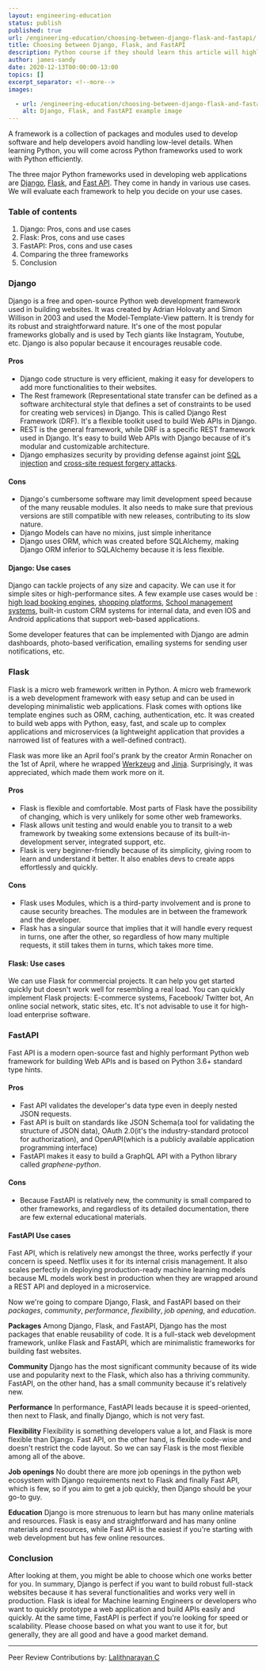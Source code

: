 ```yaml
---
layout: engineering-education
status: publish
published: true
url: /engineering-education/choosing-between-django-flask-and-fastapi/
title: Choosing between Django, Flask, and FastAPI
description: Python course if they should learn this article will highlight some features that will enable a beginner to make an informed decision between Django, Flask, or Fast API.
author: james-sandy
date: 2020-12-13T00:00:00-13:00
topics: []
excerpt_separator: <!--more-->
images:

  - url: /engineering-education/choosing-between-django-flask-and-fastapi/hero.jpg
    alt: Django, Flask, and FastAPI example image
---
```

A framework is a collection of packages and modules used to develop software and help developers avoid handling low-level details. When learning Python, you will come across Python frameworks used to work with Python efficiently. 
<!--more-->
The three major Python frameworks used in developing web applications are [Django](https://www.djangoproject.com/), [Flask](https://en.wikipedia.org/wiki/Flask_(web_framework)), and [Fast API](https://fastapi.tiangolo.com/). They come in handy in various use cases. We will evaluate each framework to help you decide on your use cases.

### Table of contents
1. Django: Pros, cons and use cases
2. Flask: Pros, cons and use cases
3. FastAPI: Pros, cons and use cases
4. Comparing the three frameworks
5. Conclusion

### Django
Django is a free and open-source Python web development framework used in building websites. It was created by Adrian Holovaty and Simon Willison in 2003 and used the Model-Template-View pattern. It is trendy for its robust and straightforward nature. It's one of the most popular frameworks globally and is used by Tech giants like Instagram, Youtube, etc. Django is also popular because it encourages reusable code.

#### Pros
- Django code structure is very efficient, making it easy for developers to add more functionalities to their websites.
- The Rest framework (Representational state transfer can be defined as a software architectural style that defines a set of constraints to be used for creating web services) in Django. This is called Django Rest Framework (DRF). It's a flexible toolkit used to build Web APIs in Django. 
- REST is the general framework, while DRF is a specific REST framework used in Django. It's easy to build Web APIs with Django because of it's modular and customizable architecture.
- Django emphasizes security by providing defense against joint [SQL injection](https://en.wikipedia.org/wiki/SQL_injection) and [cross-site request forgery attacks](https://en.wikipedia.org/wiki/Cross-site_request_forgery).

#### Cons
- Django's cumbersome software may limit development speed because of the many reusable modules. It also needs to make sure that previous versions are still compatible with new releases, contributing to its slow nature. 
- Django Models can have no mixins, just simple inheritance 
- Django uses ORM, which was created before SQLAlchemy, making Django ORM inferior to SQLAlchemy because it is less flexible.

#### Django: Use cases
Django can tackle projects of any size and capacity. We can use it for simple sites or high-performance sites. A few example use cases would be : [high load booking engines](https://github.com/amadeus4dev/amadeus-flight-booking-django), [shopping platforms](https://github.com/benedictchen/django-shopping-cart), [School management systems](https://github.com/adigunsherif/Django-School-Management-System), built-in custom CRM systems for internal data, and even IOS and Android applications that support web-based applications. 

Some developer features that can be implemented with Django are admin dashboards, photo-based verification, emailing systems for sending user notifications, etc.

### Flask
Flask is a micro web framework written in Python. A micro web framework is a web development framework with easy setup and can be used in developing minimalistic web applications. Flask comes with options like template engines such as ORM, caching, authentication, etc. It was created to build web apps with Python, easy, fast, and scale up to complex applications and microservices (a lightweight application that provides a narrowed list of features with a well-defined contract).  

Flask was more like an April fool's prank by the creator Armin Ronacher on the 1st of April, where he wrapped [Werkzeug](https://werkzeug.palletsprojects.com/en/1.0.x/) and [Jinja](https://jinja.palletsprojects.com/en/2.11.x/). Surprisingly, it was appreciated, which made them work more on it.

#### Pros
- Flask is flexible and comfortable. Most parts of Flask have the possibility of changing, which is very unlikely for some other web frameworks.
- Flask allows unit testing and would enable you to transit to a web framework by tweaking some extensions because of its built-in-development server, integrated support, etc.
- Flask is very beginner-friendly because of its simplicity, giving room to learn and understand it better. It also enables devs to create apps effortlessly and quickly. 

#### Cons
- Flask uses Modules, which is a third-party involvement and is prone to cause security breaches. The modules are in between the framework and the developer.
- Flask has a singular source that implies that it will handle every request in turns, one after the other, so regardless of how many multiple requests, it still takes them in turns, which takes more time.

#### Flask: Use cases
We can use Flask for commercial projects. It can help you get started quickly but doesn't work well for resembling a real load. You can quickly implement Flask projects: E-commerce systems, Facebook/ Twitter bot, An online social network, static sites, etc. It's not advisable to use it for high-load enterprise software.

### FastAPI  
Fast API is a modern open-source fast and highly performant Python web framework for building Web APIs and is based on Python 3.6+ standard type hints. 

#### Pros
- Fast API validates the developer's data type even in deeply nested JSON requests.
- Fast API is built on standards like JSON Schema(a tool for validating the structure of JSON data), OAuth 2.0(it's the industry-standard protocol for authorization), and OpenAPI(which is a publicly available application programming interface)
- FastAPI makes it easy to build a GraphQL API with a Python library called *graphene-python*.

#### Cons
- Because FastAPI is relatively new, the community is small compared to other frameworks, and regardless of its detailed documentation, there are few external educational materials.

#### FastAPI Use cases
Fast API, which is relatively new amongst the three, works perfectly if your concern is speed. Netflix uses it for its internal crisis management. It also scales perfectly in deploying production-ready machine learning models because ML models work best in production when they are wrapped around a REST API and deployed in a microservice.

Now we're going to compare Django, Flask, and FastAPI based on their *packages*, *community*, *performance*, *flexibility*, *job opening*, and *education*.

**Packages**
Among Django, Flask, and FastAPI, Django has the most packages that enable reusability of code. It is a full-stack web development framework, unlike Flask and FastAPI, which are minimalistic frameworks for building fast websites.

**Community**
Django has the most significant community because of its wide use and popularity next to the Flask, which also has a thriving community. FastAPI, on the other hand, has a small community because it's relatively new.

**Performance**
In performance, FastAPI leads because it is speed-oriented, then next to Flask, and finally Django, which is not very fast.

**Flexibility**
Flexibility is something developers value a lot, and Flask is more flexible than Django. Fast API, on the other hand, is flexible code-wise and doesn't restrict the code layout. So we can say Flask is the most flexible among all of the above.

**Job openings**
No doubt there are more job openings in the python web ecosystem with Django requirements next to Flask and finally Fast API, which is few, so if you aim to get a job quickly, then Django should be your go-to guy.

**Education**
Django is more strenuous to learn but has many online materials and resources. Flask is easy and straightforward and has many online materials and resources, while Fast API is the easiest if you're starting with web development but has few online resources.

### Conclusion
After looking at them, you might be able to choose which one works better for you. In summary, Django is perfect if you want to build robust full-stack websites because it has several functionalities and works very well in production. Flask is ideal for Machine learning Engineers or developers who want to quickly prototype a web application and build APIs easily and quickly. At the same time, FastAPI is perfect if you're looking for speed or scalability. Please choose based on what you want to use it for, but generally, they are all good and have a good market demand.

---
Peer Review Contributions by: [Lalithnarayan C](/engineering-education/authors/lalithnarayan-c/)
